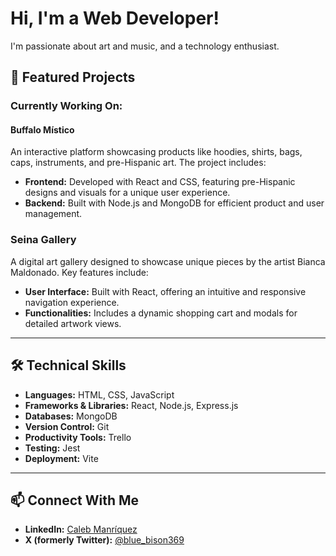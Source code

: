 # Hi, I'm a Web Developer!  
I'm passionate about art and music, and a technology enthusiast.

## 🚀 Featured Projects  

### **Currently Working On:**
#### **Buffalo Místico**  
An interactive platform showcasing products like hoodies, shirts, bags, caps, instruments, and pre-Hispanic art. The project includes:  

- **Frontend:** Developed with React and CSS, featuring pre-Hispanic designs and visuals for a unique user experience.  
- **Backend:** Built with Node.js and MongoDB for efficient product and user management.  

### **Seina Gallery**  
A digital art gallery designed to showcase unique pieces by the artist Bianca Maldonado. Key features include:  

- **User Interface:** Built with React, offering an intuitive and responsive navigation experience.  
- **Functionalities:** Includes a dynamic shopping cart and modals for detailed artwork views.  

---

## 🛠️ Technical Skills  

- **Languages:** HTML, CSS, JavaScript  
- **Frameworks & Libraries:** React, Node.js, Express.js  
- **Databases:** MongoDB  
- **Version Control:** Git  
- **Productivity Tools:** Trello  
- **Testing:** Jest  
- **Deployment:** Vite  

---

## 📫 Connect With Me  

- **LinkedIn:** [Caleb Manríquez](https://www.linkedin.com/in/caleb-manriquez-33966a245)  
- **X (formerly Twitter):** [@blue_bison369](https://x.com/blue_bison369)  


